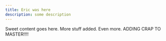 ```yaml
---
title: Eric was here
description: some description
---
```

Sweet content goes here. More stuff added. Even more. ADDING CRAP TO MASTER!!!!
